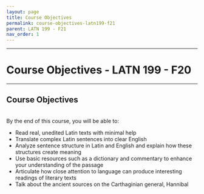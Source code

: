 ```yaml
---
layout: page
title: Course Objectives
permalink: course-objectives-latn199-f21
parent: LATN 199 - F21
nav_order: 1
---
```

***

# Course Objectives - LATN 199 - F20

***
## Course Objectives
&nbsp;  
By the end of this course, you will be able to:

- Read real, unedited Latin texts with minimal help
-	Translate complex Latin sentences into clear English
- Analyze sentence structure in Latin and English and explain how these structures create meaning
- Use basic resources such as a dictionary and commentary to enhance your understanding of the passage
- Articulate how close attention to language can produce interesting readings of literary texts
- Talk about the ancient sources on the Carthaginian general, Hannibal
